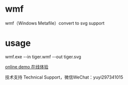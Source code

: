 # wmf
wmf（Windows Metafile）convert to svg support

# usage
wmf.exe --in tiger.wmf --out tiger.svg

[online demo 在线体验](https://jilieryuyi.github.io/wmf/)

技术支持 Technical Support，微信WeChat：yuyi297341015
